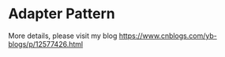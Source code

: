 # Adapter Pattern

More details, please visit my blog <https://www.cnblogs.com/yb-blogs/p/12577426.html>
